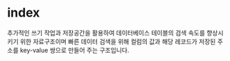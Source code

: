 # index
추가적인 쓰기 작업과 저장공간을 활용하여 데이터베이스 테이블의 검색 속도를 향상시키기 위한 자료구조이며
빠른 데이터 검색을 위해 컬럼의 값과 해당 레코드가 저장된 주소를 key-value 쌍으로 만들어 주는 구조입니다. 